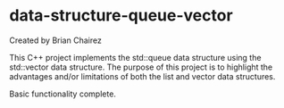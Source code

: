 # data-structure-queue-vector

Created by Brian Chairez

This C++ project implements the std::queue data structure using the std::vector data structure. 
The purpose of this project is to highlight the advantages and/or limitations of both the list and vector data structures.

Basic functionality complete.
